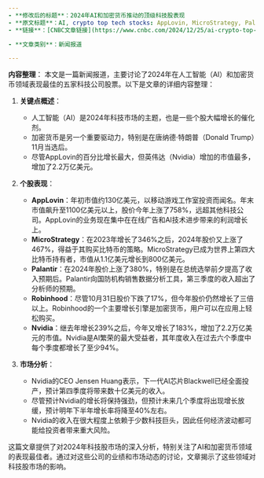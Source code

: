 ```yaml
---
- **修改后的标题**：2024年AI和加密货币推动的顶级科技股表现
- **原文标题**：AI, crypto top tech stocks: AppLovin, MicroStrategy, Palantir, Nvidia
- **链接**：[CNBC文章链接](https://www.cnbc.com/2024/12/25/ai-crypto-top-tech-stocks-applovin-microstrategy-palantir-nvidia.html?ref=dailydev)

- **文章类别**：新闻报道

---
```

**内容整理**：
本文是一篇新闻报道，主要讨论了2024年在人工智能（AI）和加密货币领域表现最佳的五家科技公司股票。以下是文章的详细内容整理：

1. **关键点概述**：
   - 人工智能（AI）是2024年科技市场的主题，也是一些个股大幅增长的催化剂。
   - 加密货币是另一个重要驱动力，特别是在唐纳德·特朗普（Donald Trump）11月当选后。
   - 尽管AppLovin的百分比增长最大，但英伟达（Nvidia）增加的市值最多，增加了2.2万亿美元。

2. **个股表现**：
   - **AppLovin**：年初市值约130亿美元，以移动游戏工作室投资而闻名。年末市值飙升至1100亿美元以上，股价今年上涨了758%，远超其他科技公司。AppLovin的业务现在集中在在线广告和AI技术进步带来的利润增长上。
   - **MicroStrategy**：在2023年增长了346%之后，2024年股价又上涨了467%，得益于其购买比特币的策略。MicroStrategy已成为世界上第四大比特币持有者，市值从1.1亿美元增长到800亿美元。
   - **Palantir**：在2024年股价上涨了380%，特别是在总统选举前夕提高了收入预期后。Palantir向国防机构销售数据分析工具，第三季度的收入超出了分析师的预期。
   - **Robinhood**：尽管10月31日股价下跌了17%，但今年股价仍然增长了三倍以上。Robinhood的一个主要增长引擎是加密货币，用户可以在应用上轻松购买。
   - **Nvidia**：继去年增长239%之后，今年又增长了183%，增加了2.2万亿美元的市值。Nvidia是AI繁荣的最大受益者，其年度收入在过去六个季度中每个季度都增长了至少94%。

3. **市场分析**：
   - Nvidia的CEO Jensen Huang表示，下一代AI芯片Blackwell已经全面投产，预计第四季度将带来数十亿美元的收入。
   - 尽管预计Nvidia的增长将保持强劲，但预计未来几个季度将出现增长放缓，预计明年下半年增长率将降至40%左右。
   - Nvidia的收入在很大程度上依赖于少数科技巨头，因此任何经济波动都可能给投资者带来重大风险。

这篇文章提供了对2024年科技股市场的深入分析，特别关注了AI和加密货币领域的表现最佳者。通过对这些公司的业绩和市场动态的讨论，文章揭示了这些领域对科技股市场的影响。